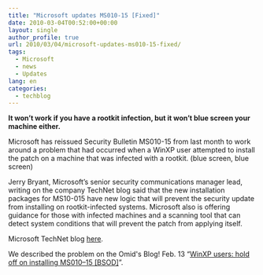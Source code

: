```yaml
---
title: "Microsoft updates MS010-15 [Fixed]"
date: 2010-03-04T00:52:00+00:00
layout: single
author_profile: true
url: 2010/03/04/microsoft-updates-ms010-15-fixed/
tags:
  - Microsoft
  - news
  - Updates
lang: en
categories: 
  - techblog
---
```

**It won’t work if you have a rootkit infection, but it won’t blue screen your machine either.**

Microsoft has reissued Security Bulletin MS010-15 from last month to work around a problem that had occurred when a WinXP user attempted to install the patch on a machine that was infected with a rootkit. (blue screen, blue screen)

Jerry Bryant, Microsoft’s senior security communications manager lead, writing on the company TechNet blog said that the new installation packages for MS10-015 have new logic that will prevent the security update from installing on rootkit-infected systems. Microsoft also is offering guidance for those with infected machines and a scanning tool that can detect system conditions that will prevent the patch from applying itself.

Microsoft TechNet blog [here](http://blogs.technet.com/msrc/archive/2010/03/02/update-ms10-015-security-update-re-released-with-new-detection-logic.aspx).

We described the problem on the Omid's Blog! Feb. 13 “[WinXP users: hold off on installing MS010–15 \[BSOD\]](http://boelectronic.blogspot.com/2010/02/winxp-users-hold-off-on-installing.html)”.